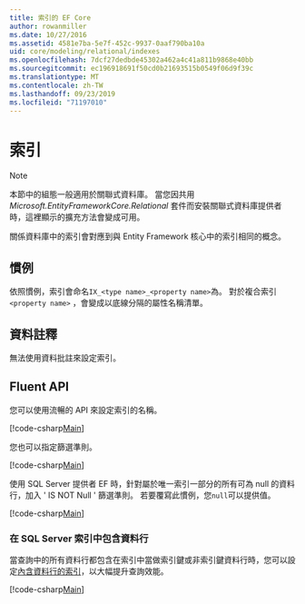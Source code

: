 ```yaml
---
title: 索引的 EF Core
author: rowanmiller
ms.date: 10/27/2016
ms.assetid: 4581e7ba-5e7f-452c-9937-0aaf790ba10a
uid: core/modeling/relational/indexes
ms.openlocfilehash: 7dcf27dedbde45302a462a4c41a811b9868e40bb
ms.sourcegitcommit: ec196918691f50cd0b21693515b0549f06d9f39c
ms.translationtype: MT
ms.contentlocale: zh-TW
ms.lasthandoff: 09/23/2019
ms.locfileid: "71197010"
---
```

# <a name="indexes"></a>索引

> [!NOTE]  
> 本節中的組態一般適用於關聯式資料庫。 當您因共用 *Microsoft.EntityFrameworkCore.Relational* 套件而安裝關聯式資料庫提供者時，這裡顯示的擴充方法會變成可用。

關係資料庫中的索引會對應到與 Entity Framework 核心中的索引相同的概念。

## <a name="conventions"></a>慣例

依照慣例，索引會命名`IX_<type name>_<property name>`為。 對於複合索引`<property name>` ，會變成以底線分隔的屬性名稱清單。

## <a name="data-annotations"></a>資料註釋

無法使用資料批註來設定索引。

## <a name="fluent-api"></a>Fluent API

您可以使用流暢的 API 來設定索引的名稱。

[!code-csharp[Main](../../../../samples/core/Modeling/FluentAPI/Relational/IndexName.cs?name=Model&highlight=9)]

您也可以指定篩選準則。

[!code-csharp[Main](../../../../samples/core/Modeling/FluentAPI/Relational/IndexFilter.cs?name=Model&highlight=9)]

使用 SQL Server 提供者 EF 時，針對屬於唯一索引一部分的所有可為 null 的資料行，加入 ' IS NOT Null ' 篩選準則。 若要覆寫此慣例，您`null`可以提供值。

[!code-csharp[Main](../../../../samples/core/Modeling/FluentAPI/Relational/IndexNoFilter.cs?name=Model&highlight=10)]

### <a name="include-columns-in-sql-server-indexes"></a>在 SQL Server 索引中包含資料行

當查詢中的所有資料行都包含在索引中當做索引鍵或非索引鍵資料行時，您可以設定[內含資料行的索引](https://docs.microsoft.com/sql/relational-databases/indexes/create-indexes-with-included-columns)，以大幅提升查詢效能。

[!code-csharp[Main](../../../../samples/core/Modeling/FluentAPI/Relational/ForSqlServerHasIndex.cs?name=Model)]
